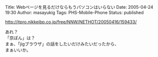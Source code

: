 Title: Webページを見るだけならもうパソコンはいらない
Date: 2005-04-24 19:30
Author: masayukig
Tags: PHS-Mobile-Phone
Status: published

<http://itpro.nikkeibp.co.jp/free/NNW/NETHOT/20050416/159433/>

あれ？  
「京ぽん」は？  
まぁ、「jigブラウザ」の話をしたいだけみたいだったから、  
まぁいいか。
